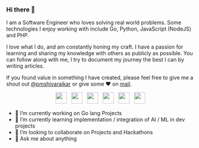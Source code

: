 ### Hi there 👋

I am a Software Engineer who loves solving real world problems. Some technologies I enjoy working with include Go, Python, JavaScript (NodeJS) and PHP. 

I love what I do, and am constantly honing my craft. I have a passion for learning and sharing my knowledge with others as publicly as possible. You can follow along with me, I try to document my journey the best I can by writing articles. 

If you found value in something I have created, please feel free to give me a shout out [@pmshivaraikar](https://twitter.com/pmshivaraikar) or give some ♥ on [mail](mailto:contact@pratikms.com).

<p align='center'>
<a href="https://pratikms.com/"><img height="30" src="https://github.com/pratikms/pratikms/blob/master/resources/pratikms.png?raw=true"></a>&nbsp;&nbsp;
<a href="https://www.linkedin.com/in/pratik-shivaraikar/"><img height="30" src="https://github.com/pratikms/pratikms/blob/master/resources/linkedin.png?raw=true"></a>&nbsp;&nbsp;
<a href="https://medium.com/@pratik.shivaraikar/"><img height="30" src="https://github.com/pratikms/pratikms/blob/master/resources/medium.png?raw=true"></a>&nbsp;&nbsp;
<a href="https://dev.to/pratikms"><img height="30" src="https://github.com/pratikms/pratikms/blob/master/resources/dev.png?raw=true"></a>&nbsp;&nbsp;
<a href="https://www.instagram.com/pratik.shivaraikar/"><img height="30" src="https://github.com/pratikms/pratikms/blob/master/resources/instagram.jpg?raw=true"></a>&nbsp;&nbsp;
<a href="https://twitter.com/pmshivaraikar/"><img height="30" src="https://github.com/pratikms/pratikms/blob/master/resources/twitter.png?raw=true"></a>
</p>

- 🔭 I’m currently working on Go lang Projects
- 🌱 I’m currently learning implementation / integration of AI / ML in dev projects
- 👯 I’m looking to collaborate on Projects and Hackathons
- 💬 Ask me about anything
